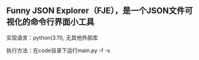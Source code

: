 ## Funny JSON Explorer（**FJE**），是一个JSON文件可视化的命令行界面小工具
> 

实现语言：python(3.11), 无其他外部库

执行方法：在code目录下运行main.py -f <json file> -s <style> -i <icon family>


<a name="MSP75"></a>
### UML类图
![UML](UML.png)

<a name="lLBY5"></a>
### 结果截图
<a name="CmMTj"></a>
##### tree style+default icon (no icon)
![res1.png](res/res1-1.png)
<a name="vLmDk"></a>
##### tree style+poker icon
![res2.png](res/res1-3.png)
<a name="fQexS"></a>
##### tree style+自定义 icon
![res3.png](res/res1-2.png)
> 写着玩新增功能，语法为-i "中间icon,叶icon"

<a name="sBa6m"></a>
##### rectangle style + default icon(no icon)
![image.png](res/res2-2.png)
<a name="rQnBH"></a>
##### rectangle style + poker
![image.png](res/res2-1.png)
<a name="V0lUn"></a>
##### rectangle style + diy icon
![image.png](res/res2-3.png)
<a name="YpG7N"></a>
### code文件结构

- main.py
   - 命令行指令处理函数
   - 主函数
      - 按指令创建树形/矩形树
   - 执行入口
- FunnyJsonExplorer.py
   - load指令
   - build_tree递归创建树
   - 调用根的draw()作为绘图入口
- factory.py
   - 抽象工厂
      - 解析icon
      - 创建container，leaf函数
   - TreeFactory/RectangleFactory
      - 继承抽象工厂创建树形/矩形树，实现工厂模式
- leaf.py
   - component接口
      - 提供add_child和draw功能接口
   - leaf/RecLeaf类
      - 树形/矩形叶子结点，实现了叶子的draw
   - container/recontainer类
      - 容器类，包含容器/叶，负责容器的draw
<a name="swVVE"></a>
### 设计模式分析
<a name="sOr8o"></a>
##### 工厂模式
主要通过具体工厂类（如TreeFactory和RectangleFactory）实现，用于创建具体的Leaf和Container对象

- 优点：
   -  封装了对象的创建过程
   -  需要改变对象的创建逻辑或者添加新的对象类型时，只需修改或扩展工厂，提高了代码的可维护性。  
<a name="ipXpf"></a>
##### 抽象工厂模式
TreeFactory和RectangleFactory都是AbstractFactory这一抽象工厂的实现。通过定义一个包含多个工厂方法的接口（AbstractFactory），允许创建一系列相关或依赖的对象，而无需指定它们具体的类。  

- 优点：
   -  因为具体工厂类都实现自同一个接口， 方便客户端更换工厂
   -  确保了一次只能使用来自同一产品族的对象，保证一致性
<a name="CyTRM"></a>
##### 组合模式
Container由Leaf对象或其他Container对象组合而成。形成了树形结构

- 优点：
   - 保证组合对象调用上的一致性，减少代码量
   - 灵活组织树的结构，方便新组件的设计
<a name="PlnTu"></a>
##### 建造者模式

